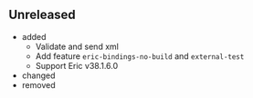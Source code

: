 <!-- markdownlint-disable MD041 -->

## Unreleased

- added
  - Validate and send xml
  - Add feature `eric-bindings-no-build` and `external-test`
  - Support Eric v38.1.6.0
- changed
- removed
